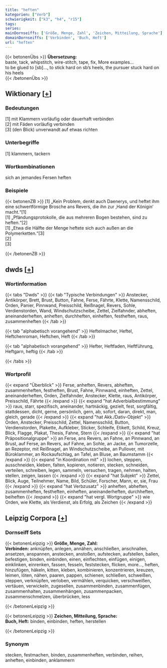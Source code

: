 ```yaml
---
title: "heften"
kategorien: ["Verb"]
schwierigkeit: ["k3", "h4", "r15"]
tags:
series:
mainDornseiffs: ['Größe, Menge, Zahl', 'Zeichen, Mitteilung, Sprache']
domainDornseiffs: ['Verbinden', 'Buch, Heft']
url: "heften"
---
```


{{< betonenÜbs >}}
**Übersetzung:**  
baste, tack, whipstitch, wire-stitch, tape, fix, More examples...  
to be glued to [sb]..., to stick hard on sb’s heels, the pursuer stuck hard on his heels  
{{< /betonenÜbs >}}

## Wiktionary [[+](https://de.wiktionary.org/wiki/heften)]

### Bedeutungen
[1] mit Klammern vorläufig oder dauerhaft verbinden  
[2] mit Fäden vorläufig verbinden  
[3] (den Blick) unverwandt auf etwas richten  

### Unterbegriffe
[1] klammern, tackern  

### Wortkombinationen
sich an jemandes Fersen heften  

### Beispiele
{{< betonenZB >}}
[1] „Kein Problem, denkt auch Daenerys, und heftet ihm eine schwertförmige Brosche ans Revers, die ihn zur ‚Hand der Königin‘ macht.“[1]  
[1] „Pfändungsprotokolle, die aus mehreren Bogen bestehen, sind zu heften.“[2]  
[1] „Etwa die Hälfte der Menge heftete sich auch außen an die Polymerketten.“[3]  
[2]  
[3]  

{{< /betonenZB >}}


## dwds [[+](https://www.dwds.de/wb/heften)]

### Wortinformation
{{< tabs "Dwds" >}}
{{< tab "Typische Verbindungen" >}}
Anstecker, Antikörper, Brett, Brust, Button, Fahne, Ferse, Fährte, Klette, Namensschild, Orden, Panier, Pinnwand, Preisschild, Reißnagel, Revers, Sohle, Verdienstorden, Wand, Windschutzscheibe, Zettel, Zielfahnder, abheften, aneinanderheften, anheften, durchheften, einheften, festheften, raus, zusammenheften
{{< /tab >}}

{{< tab "alphabetisch vorangehend" >}}
Heftelmacher, Heftel, Heftchenroman, Heftchen, Heft
{{< /tab >}}

{{< tab "alphabetisch vorangehend" >}}
Hefter, Heftfaden, Heftführung, Heftgarn, heftig
{{< /tab >}}

{{< /tabs >}}

### Wortprofil
{{< expand "Überblick" >}} Ferse, anheften, Revers, abheften, zusammenheften, festheften, Brust, Fahne, Pinnwand, einheften, Zettel, aneinanderheften, Orden, Zielfahnder, Anstecker, Klette, raus, Antikörper, Preisschild, Fährte {{< /expand >}}
{{< expand "hat Adverbialbestimmung" >}} raus, starr, spezifisch, aneinander, hartnäckig, gezielt, fest, sorgfältig, stattdessen, dicht, gerne, persönlich, gern, ab, sofort, daran, direkt, man, gleich, gerade {{< /expand >}}
{{< expand "hat Akk./Dativ-Objekt" >}} Orden, Anstecker, Preisschild, Zettel, Namensschild, Button, Verdienstorden, Plakette, Aufkleber, Sticker, Schleife, Etikett, Schild, Kreuz, Blick, Flagge, Plakat, Thesis, Fahne, Stern {{< /expand >}}
{{< expand "hat Präpositionalgruppe" >}} an Ferse, ans Revers, an Fahne, an Pinnwand, an Brust, auf Ferse, an Revers, auf Fahne, an Sohle, an Jacke, an Tumorzelle, an Rezeptor, mit Reißnagel, an Windschutzscheibe, an Pullover, mit Büroklammer, an Rockaufschlag, an Tafel, an Bluse, an Baumstamm {{< /expand >}}
{{< expand "in Koordination mit" >}} lochen, steppen, ausschneiden, kleben, falten, kopieren, notieren, stecken, schneiden, verteilen, schreiben, legen, sammeln, versuchen, tragen, nehmen, halten, stellen, zeigen, lassen {{< /expand >}}
{{< expand "hat Subjekt" >}} Zettel, Blick, Auge, Teilnehmer, Name, Bild, Schüler, Forscher, Mann, er, sie, Frau {{< /expand >}}
{{< expand "hat Verbzusatz" >}} anheften, abheften, zusammenheften, festheften, einheften, aneinanderheften, durchheften, beiheften {{< /expand >}}
{{< expand "hat vergl. Wortgruppe" >}} wie Orden, wie Klette, als Verdienst, als Erfolg, als Zeichen {{< /expand >}}

## Leipzig Corpora [[+](https://corpora.uni-leipzig.de/en/res?word=heften&corpusId=deu_newscrawl-public_2018)]

### Dornseiff Sets
{{< betonenLeipzig >}}
**Größe, Menge, Zahl:**  
**Verbinden:** anknüpfen, anlegen, annähen, anschließen, anschnallen, ansetzen, anspannen, anstecken, anstoßen, aufstecken, aufstellen, ballen, befestigen, binden, einbinden, einen, einflechten, einfügen, einigen, einklinken, einrenken, fassen, fesseln, feststecken, flicken, more..., heften, hinzufügen, häkeln, kitten, kleben, kombinieren, konzentrieren, kreuzen, leimen, löten, nähen, paaren, pappen, schienen, schließen, schweißen, steppen, verknüpfen, verloben, vermählen, verquicken, verschweißen, vertäuen, verwickeln, zugesellen, zusammenbinden, zusammenfügen, zusammenhalten, zusammenhängen, zusammenpacken, zusammenschmelzen, überbrücken, less  

{{< /betonenLeipzig >}}


{{< betonenLeipzig >}}
**Zeichen, Mitteilung, Sprache:**  
**Buch, Heft:** binden, einbinden, heften, herstellen  

{{< /betonenLeipzig >}}

### Synonym
stecken, festmachen, binden, zusammenheften, verbinden, reihen, anheften, einbinden, anklammern

